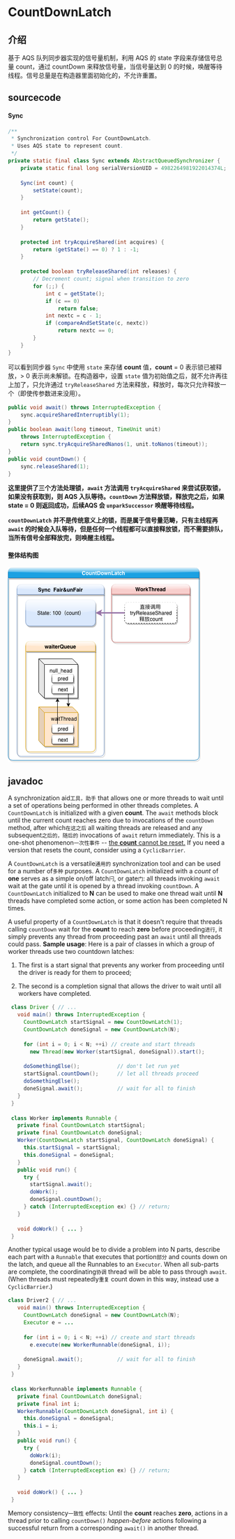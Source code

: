 # CountDownLatch

## 介绍

基于 AQS 队列同步器实现的信号量机制，利用 AQS 的 state 字段来存储信号总量 count，通过 countDown 来释放信号量，当信号量达到 0 的时候，唤醒等待线程。信号总量是在构造器里面初始化的，不允许重置。

## sourcecode

#### Sync

```java
/**
 * Synchronization control For CountDownLatch.
 * Uses AQS state to represent count.
 */
private static final class Sync extends AbstractQueuedSynchronizer {
    private static final long serialVersionUID = 4982264981922014374L;

    Sync(int count) {
        setState(count);
    }

    int getCount() {
        return getState();
    }

    protected int tryAcquireShared(int acquires) {
        return (getState() == 0) ? 1 : -1;
    }

    protected boolean tryReleaseShared(int releases) {
        // Decrement count; signal when transition to zero
        for (;;) {
            int c = getState();
            if (c == 0)
                return false;
            int nextc = c - 1;
            if (compareAndSetState(c, nextc))
                return nextc == 0;
        }
    }
}
```

可以看到同步器 `Sync` 中使用 `state` 来存储 **count** 值，**count** = 0 表示锁已被释放，> 0 表示尚未解锁。在构造器中，设置 `state` 值为初始值之后，就不允许再往上加了，只允许通过 `tryReleaseShared` 方法来释放，释放时，每次只允许释放一个（即使传参数进来没用）。

```java
public void await() throws InterruptedException {
    sync.acquireSharedInterruptibly(1);
}
public boolean await(long timeout, TimeUnit unit)
    throws InterruptedException {
    return sync.tryAcquireSharedNanos(1, unit.toNanos(timeout));
}
public void countDown() {
    sync.releaseShared(1);
}
```

**这里提供了三个方法处理锁，`await` 方法调用 `tryAcquireShared` 来尝试获取锁，如果没有获取到，则 AQS 入队等待。`countDown` 方法释放锁，释放完之后，如果 state = 0 则返回成功，后续AQS 会 `unparkSuccessor` 唤醒等待线程。**

**`countDownLatch` 并不是传统意义上的锁，而是属于信号量范畴，只有主线程再 `await` 的时候会入队等待，但是任何一个线程都可以直接释放锁，而不需要排队，当所有信号全部释放完，则唤醒主线程。**

#### 整体结构图

![juc-CountDownLatch](ref/juc-CountDownLatch.png)

## javadoc

A synchronization aid`工具，助手` that allows one or more threads to wait until a set of operations being performed in other threads completes.
A `CountDownLatch` is initialized with a given **count**. The `await` methods block until the current count reaches zero due to invocations of the `countDown` method, after which`在这之后` all waiting threads are released and any subsequent`之后的，随后的` invocations of `await` return immediately. This is a one-shot phenomenon`一次性事件` -- <u>the **count** cannot be reset.</u> If you need a version that resets the count, consider using a `CyclicBarrier`.

A `CountDownLatch` is a versatile`通用的` synchronization tool and can be used for a number of`多种` purposes. A `CountDownLatch` initialized with a *count* of **one** serves as a simple on/off latch`闩`, or gate`门`: all threads invoking `await` wait at the gate until it is opened by a thread invoking `countDown`. A `CountDownLatch` initialized to **N** can be used to make one thread wait until **N** threads have completed some action, or some action has been completed N times.

A useful property of a `CountDownLatch` is that it doesn't require that threads calling `countDown` wait for the **count** to reach **zero** before proceeding`进行`, it simply prevents any thread from proceeding past an `await` until all threads could pass.
**Sample usage**: Here is a pair of classes in which a group of worker threads use two countdown latches:

1. The first is a start signal that prevents any worker from proceeding until the driver is ready for them to proceed;

2. The second is a completion signal that allows the driver to wait until all workers have completed.

```java
 class Driver { // ...
   void main() throws InterruptedException {
     CountDownLatch startSignal = new CountDownLatch(1);
     CountDownLatch doneSignal = new CountDownLatch(N);

     for (int i = 0; i < N; ++i) // create and start threads
       new Thread(new Worker(startSignal, doneSignal)).start();

     doSomethingElse();            // don't let run yet
     startSignal.countDown();      // let all threads proceed
     doSomethingElse();
     doneSignal.await();           // wait for all to finish
   }
 }

 class Worker implements Runnable {
   private final CountDownLatch startSignal;
   private final CountDownLatch doneSignal;
   Worker(CountDownLatch startSignal, CountDownLatch doneSignal) {
     this.startSignal = startSignal;
     this.doneSignal = doneSignal;
   }
   public void run() {
     try {
       startSignal.await();
       doWork();
       doneSignal.countDown();
     } catch (InterruptedException ex) {} // return;
   }

   void doWork() { ... }
 }
```


Another typical usage would be to divide a problem into N parts, describe each part with a `Runnable` that executes that portion`部分` and counts down on the latch, and queue all the Runnables to an `Executor`. When all sub-parts are complete, the coordinating`协调` thread will be able to pass through `await`. (When threads must repeatedly`重复` count down in this way, instead use a `CyclicBarrier`.)

 

```java
class Driver2 { // ...
   void main() throws InterruptedException {
     CountDownLatch doneSignal = new CountDownLatch(N);
     Executor e = ...

     for (int i = 0; i < N; ++i) // create and start threads
       e.execute(new WorkerRunnable(doneSignal, i));

     doneSignal.await();           // wait for all to finish
   }
 }

 class WorkerRunnable implements Runnable {
   private final CountDownLatch doneSignal;
   private final int i;
   WorkerRunnable(CountDownLatch doneSignal, int i) {
     this.doneSignal = doneSignal;
     this.i = i;
   }
   public void run() {
     try {
       doWork(i);
       doneSignal.countDown();
     } catch (InterruptedException ex) {} // return;
   }

   void doWork() { ... }
 }
```


Memory consistency`一致性` effects: Until the **count** reaches **zero**, actions in a thread prior to calling `countDown()` *happen-before* actions following a successful return from a corresponding `await()` in another thread.